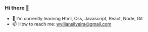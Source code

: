 ### Hi there 👋


- 🌱 I’m currently learning Html, Css, Javascript, React, Node, Git
- 📫 How to reach me: wylliansilveira@gmail.com

